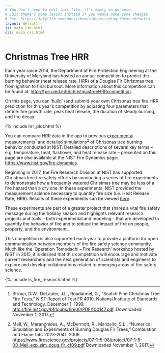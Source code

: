 ```yaml
---
# You don't need to edit this file, it's empty on purpose.
# Edit theme's home layout instead if you wanna make some changes
# See: https://jekyllrb.com/docs/themes/#overriding-theme-defaults
layout: default
js: main_lib.html
css: main_css.html
---
```


# Christmas Tree HRR

Each year since 2014, the Department of Fire Protection Engineering at the
University of Maryland has hosted an annual competition to predict the burning
behavior (heat release rate, HRR) of a Douglas Fir Christmas tree from ignition
to final burnout. More information about this competition can be found at:
<http://fpe.umd.edu/christmastreeHRRcompetition>.

On this page, you can ‘build’ (and submit) your own Christmas tree fire HRR
prediction for this year’s competition by adjusting four parameters that
define: fire growth rate, peak heat release, the duration of steady burning,
and fire decay.

<div class="w3-right plot-container">
{% include hrr_plot.html %}
</div>

You can compare HRR data in the app to previous 
[experimental measurements](http://fire.nist.gov/bfrlpubs/fire00/PDF/f00147.pdf)[^1] 
and [detailed simulations](https://www.firescience.gov/projects/07-1-5-08/project/07-1-5-08_Mell_exp_sim_doug_fir_cf09.pdf)[^2]
of Christmas tree burning behavior conducted at NIST. Detailed descriptions of
several key terms – e.g. temperature, heat, flashover, and heat release rate –
presented on this page are also available at the NIST Fire Dynamics page:
<https://www.nist.gov/fire-dynamics>.

Beginning in 2017, the Fire Research Division at NIST has supported Christmas
tree fire safety efforts by conducting a series of fire experiments to
demonstrate how a frequently watered Christmas tree may be less of a fire
hazard than a dry one. In these experiments, NIST provided the measurement
science necessary to quantify fire size (i.e. Heat Release Rate, HRR). Results
of these experiments can be viewed 
[*here*](https://www.nist.gov/topics/forensic-science/organization-scientific-area-committees-osac/holiday-fire-safety/what-does).

These experiments are part of a greater project that shares a vital fire safety
message during the holiday season and highlights relevant research projects and
tools – both experimental and modeling – that are developed to quantify the
behavior of fire and to reduce the impact of fire on people, property, and the
environment.

This competition is also supported each year to provide a platform for open
communication between members of the fire safety science community. Much like
the ‘Operation Tomodachi – Fire Research’ workshop hosted by NIST in 2015, it
is desired that this competition will encourage and motivate current
researchers and the next generation of scientists and engineers to explore and
develop collaborations related to emerging areas of fire safety science.

{% include ls_fire_research.html %}

[^1]: Stroup, D.W., DeLauter, J.L., Roadarmel, G., “Scotch Pine Christmas Tree Fire Tests,” NIST Report of Test FR 4010, National Institute of Standards and Technology. December 1, 1999.  <http://fire.nist.gov/bfrlpubs/fire00/PDF/f00147.pdf>. Downloaded November 1, 2017.

[^2]: Mell, W., Maranghides, A., McDermott, R., Manzello, S.L., “Numerical Simulation and Experiments of Burning Douglas Fir Trees,” Combustion and Flame 156: 2023-2041. 2009.  <https://www.firescience.gov/projects/07-1-5-08/project/07-1-5-08_Mell_exp_sim_doug_fir_cf09.pdf> Downloaded November 1, 2017.

